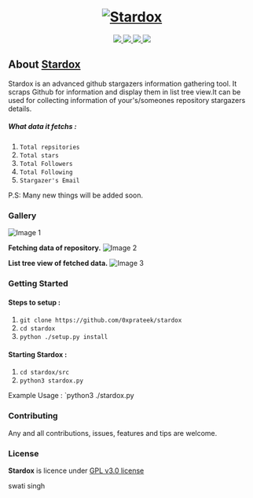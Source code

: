 <h1 align="center">
  <br>
  <a href="https://github.com/0xprateek"><img src="https://i.imgur.com/RxVd4Or.png" alt="Stardox"></a>
</h1>

<p align="center">  
  <a href="https://docs.python.org/3/download.html">
    <img src="https://img.shields.io/badge/Python-3.x-green.svg">
  </a>
  <a href="https://github.com/0xprateek/stardox">
    <img src="https://img.shields.io/badge/Version-v10.0.0%20(stable)-blue.svg">
  </a>
  <a href="https://github.com/0xPrateek/Stardox/blob/master/LICENSE">
    <img src="https://img.shields.io/badge/License-GPLv3-orange.svg">
  </a> 
  <a href="https://github.com/0xprateek/stardox">
    <img src="https://img.shields.io/badge/OS-Linux-orange.svg">
  </a>
</p>

## About [Stardox](https://github.com/0xprateek/stardox)
Stardox is an advanced github stargazers information gathering tool. It scraps Github for information and display them in list tree view.It can be used for collecting information of your's/someones repository stargazers details.

##### What data it fetchs :

1. `Total repsitories`
2. `Total stars`
3. `Total Followers`
4. `Total Following`
5. `Stargazer's Email`


P.S: Many new things will be added soon.

### Gallery

![Image 1](https://i.imgur.com/ebFqa32.png)

 **Fetching data of repository.**
![Image 2](https://i.imgur.com/dGdANO9.png)

 **List tree view of fetched data.**
![Image 3](https://i.imgur.com/MIX1VmA.jpg)

### Getting Started

#### Steps to setup :

1. `git clone https://github.com/0xprateek/stardox`
2. `cd stardox`
3. `python ./setup.py install`

#### Starting Stardox :

1. `cd stardox/src`
2. `python3 stardox.py`

Example Usage : `python3 ./stardox.py


### Contributing
Any and all contributions, issues, features and tips are welcome.

### License
**Stardox** is licence under [GPL v3.0 license](https://www.gnu.org/licenses/gpl-3.0.en.html)

swati singh
